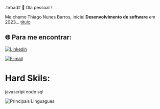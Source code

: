 .tnbad# :rocket: Ola pessoal !

Me chamo Thiago Nunes Barros, iniciei **Desenvolvimento de software** em 2023... [titulo](link)

## 🌐 Para me encontrar:
[![Linkedin](https://img.shields.io/badge/Linkedin-0000dd?style=for-the-badge&logo=linkedin&logoColor=white)](https://www.linkedin.com/in/thiago-nunes-barros/)

[![E-mail](https://img.shields.io/badge/Gmail-D14836?style=for-the-badge&logo=gmail&logoColor=white)](mailto:dev.tnbad@gmail.com)





# Hard Skils:
javascript
node
sql


![Principais Linguagues](https://github-readme-stats.vercel.app/api/top-langs/?username=devtnbad&theme=tokyonight&hide_border=true&custom_title=Principais%20%Linguagues)
